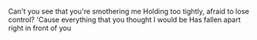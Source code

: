 Can't you see that you're smothering me
Holding too tightly, afraid to lose control?
'Cause everything that you thought I would be
Has fallen apart right in front of you
